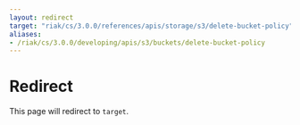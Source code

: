 ```yaml
---
layout: redirect
target: "riak/cs/3.0.0/references/apis/storage/s3/delete-bucket-policy"
aliases:
- /riak/cs/3.0.0/developing/apis/s3/buckets/delete-bucket-policy
---
```


# Redirect

This page will redirect to `target`.
